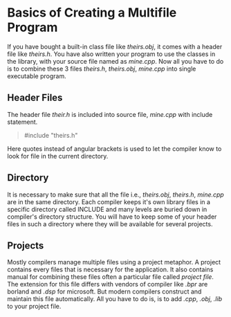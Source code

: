 # Basics of Creating a Multifile Program

If you have bought a built-in class file like _theirs.obj_, it comes with a header file like _theirs.h_. You have also written your program to use the classes in the library,
with your source file named as _mine.cpp_. Now all you have to do is to combine these 3 files  _theirs.h_, _theirs.obj_, _mine.cpp_ into single executable program.

## Header Files

The header file _their.h_ is included into source file, _mine.cpp_ with include statement.

> #include "theirs.h"

Here quotes instead of angular brackets is used to let the compiler know to look for file in the current directory.

## Directory

It is necessary to make sure that all the file i.e., _theirs.obj_, _theirs.h_, _mine.cpp_ are in the same directory. Each compiler keeps it's own library files 
in a specific directory called INCLUDE and many levels are buried down in compiler's directory structure. You will have to keep some of your header files in such 
a directory where they will be available for several projects. 

## Projects

Mostly compilers manage multiple files using a project metaphor. A project contains every files that is necessary for the application. It also contains manual for combining 
these files often a particular file called _project file_. The extension for this file differs with vendors of compiler like _.bpr_ are borland and _.dsp_ for microsoft.
But modern compilers construct and maintain this file automatically. All you have to do is, is to add _.cpp_, _.obj_, _.lib_ to your project file.
